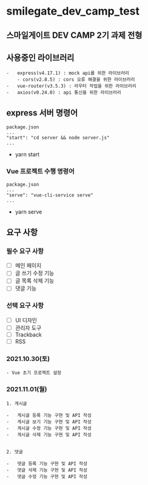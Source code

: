 # smilegate_dev_camp_test

## 스마일게이트 DEV CAMP 2기 과제 전형

## 사용중인 라이브러리

```
-   express(v4.17.1) : mock api를 위한 라이브러리
    - cors(v2.8.5) : cors 오류 해결을 위한 라이브러리
- 	vue-router(v3.5.3) : 라우터 작업을 위한 라이브러리
-   axios(v0.24.0) : api 통신을 위한 라이브러리
```

## express 서버 명령어

```
package.json
...
"start": "cd server && node server.js"
...
```

-   yarn start

### Vue 프로젝트 수행 명령어

```
package.json
...
"serve": "vue-cli-service serve"
...
```

-   yarn serve

## 요구 사항

### 필수 요구 사항

-   [ ] 메인 페이지
-   [ ] 글 쓰기 수정 기능
-   [ ] 글 목록 삭제 기능
-   [ ] 댓글 기능

### 선택 요구 사항

-   [ ] UI 디자인
-   [ ] 관리자 도구
-   [ ] Trackback
-   [ ] RSS

### 2021.10.30(토)

```
- Vue 초기 프로젝트 설정
```

### 2021.11.01(월)

```
1. 게시글

-   게시글 등록 기능 구현 및 API 작성
-   게시글 보기 기능 구현 및 API 작성
-   게시글 수정 기능 구현 및 API 작성
-   게시글 삭제 기능 구현 및 API 작성


2. 댓글

-   댓글 등록 기능 구현 및 API 작성
-   댓글 삭제 기능 구현 및 API 작성
-   댓글 수정 기능 구현 및 API 작성
```
